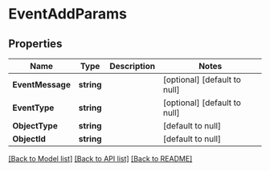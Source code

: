 # EventAddParams

## Properties
Name | Type | Description | Notes
------------ | ------------- | ------------- | -------------
**EventMessage** | **string** |  | [optional] [default to null]
**EventType** | **string** |  | [optional] [default to null]
**ObjectType** | **string** |  | [default to null]
**ObjectId** | **string** |  | [default to null]

[[Back to Model list]](../README.md#documentation-for-models) [[Back to API list]](../README.md#documentation-for-api-endpoints) [[Back to README]](../README.md)


